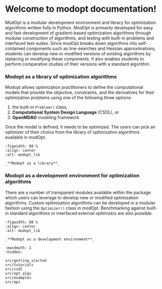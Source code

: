 # Welcome to modopt documentation!

ModOpt is a modular development environment and library for optimization
algorithms written fully in Python.
ModOpt is primarily developed for easy and fast development of 
gradient-based optimization algorithms through modular construction of 
algorithms, and testing with built-in problems and interfaced test-suites.
Since modOpt breaks down algorithms into self-contained components such as
line-searches and Hessian approximations, students can develop new or modified versions 
of existing algorithms by replacing or modifying these components.
It also enables students to perform comparative studies of their versions with a 
standard algorithm.

### Modopt as a library of optimization algorithms

Modopt allows optimization practitioners to define the computational models that provide
the objective, constraints, and the derivatives for their optimization problems 
using one of the following three options:
1. the built-in `Problem()` class,
2. **Computational System Design Language** (CSDL), or
3. **OpenMDAO** modeling framework

Once the model is defined, it needs to be optimized. 
The users can pick an optimizer of their choice from the
library of optimization algorithms available in modOpt.

<!-- ![modopt_lib](/src/images/modopt_lib.png "Modopt as a library") -->
```{figure} /src/images/modopt_lib.png
:figwidth: 80 %
:align: center
:alt: modopt_lib

_**Modopt as a library**_
```

### Modopt as a development environment for optimization algorithms

There are a number of transparent modules available within the package
which users can leverage to develop new or modified optimization algorithms.
Custom optimization algorithms can be developed in a modular fashion 
using the `Optimizer()` class in modOpt.
Benchmarking against built-in standard algorithms or interfaced external optimizers
are also possible.

<!-- ![modopt_env](/src/images/modopt_env.png "Modopt as a development environment") -->
<!-- <img src="/images/modopt_env.png" alt='modopt_env' title="Modopt as a development environment" width="150" height="100"/> -->
<!-- <p align="center"> -->
<!-- <img src="images/modopt_env.png" alt='modopt_env'> -->
<!-- </p> -->
```{figure} /src/images/modopt_env.png
:figwidth: 80 %
:align: center
:alt: modopt_lib

_**Modopt as a development environment**_
```


<!-- # Cite us
```none
@article{lsdo2023,
        Author = { Anugrah Jo Joshy, and John T. Hwang},
        Journal = {Name of the journal},
        Title = {A modular development environment and library for optimization
        algorithms},
        pages = {0123},
        year = {2024},
        issn = {0123-4567},
        doi = {https://doi.org/}
        }
``` -->

<!-- Remove/add custom pages from/to toc as per your package's requirement -->

```{toctree}
:maxdepth: 1
:hidden:

src/getting_started
src/tutorials
src/csdl
src/opt_algs
src/examples
src/api
```
